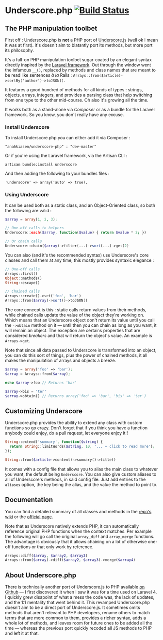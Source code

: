# Underscore.php [![Build Status](https://secure.travis-ci.org/Anahkiasen/underscore-php.png?branch=master)](https://travis-ci.org/Anahkiasen/underscore-php)
## The PHP manipulation toolbet

First off : Underscore.php is **not** a PHP port of [Underscore.js][] (well ok I mean it was at first).
It's doesn't aim to blatantly port its methods, but more port its philosophy.

It's a full-on PHP manipulation toolbet sugar-coated by an elegant syntax directly inspired by the [Laravel framework][]. Out through the window went the infamous `__()`, replaced by methods and class names that are meant to be read like sentences _à la_ Rails : `Arrays::from($article)->sortBy('author')->toJSON()`.

It features a good hundred of methods for all kinds of types : strings, objects, arrays, integers, and provides a parsing class that help switching from one type to the other mid-course. Oh also it's growing all the time.

It works both as a stand-alone via *Composer* or as a bundle for the Laravel framework. So you know, you don't really have any excuse.

### Install Underscore

To install Underscore.php you can either add it via Composer :

    "anahkiasen/underscore-php" : "dev-master"

Or if you're using the Laravel framework, via the Artisan CLI :

    artisan bundle:install underscore

And then adding the following to your bundles files :

    'underscore' => array('auto' => true),

### Using Underscore

It can be used both as a static class, and an Object-Oriented class, so both the following are valid :

```php
$array = array(1, 2, 3);

// One-off calls to helpers
Underscore::each($array, function($value) { return $value * 2; })

// Or chain calls
Underscore::chain($array)->filter(...)->sort(...)->get(2)
```

You can also (and it's the recommended syntax) use Underscore's core classes and call them at any time, this mostly provides syntaxic elegance :

```php
// One-off calls
Arrays::first()
Object::methods()
String::escape()

// Chained calls
Arrays::create()->set('foo', 'bar')
Arrays::from($array)->sort()->toJSON()
```

The core concept is this : static calls return values from their methods, while chained calls update the value of the object they're working on. Which means that an Underscore object don't return its value until you call the `->obtain` method on it — until then you can chain as long as you want, it will remain an object.
The exception are certains properties that are considered _breakers_ and that will return the object's value. An example is `Arrays->get`.

Note that since all data passed to Underscore is transformed into an object, you can do this sort of things, plus the power of chained methods, it all makes the manipulation of arrays and objects a breeze.

```php
$array = array('foo' => 'bar');
$array = Arrays::from($array);

echo $array->foo // Returns 'bar'

$array->bis = 'ter'
$array->obtain() // Returns array('foo' => 'bar', 'bis' => 'ter')
```

## Customizing Underscore

Underscore.php provides the ability to extend any class with custom functions so go crazy. Don't forget that if you think you have a function anybody could enjoy, do a pull request, let everyone enjoy it !

```php
String::extend('summary', function($string) {
  return String::limitWords($string, 10, '... — click to read more');
});

String::from($article->content)->summary()->title()
```

It comes with a config file that allows you to alias the main class to whatever you want, the default being `Underscore`.
You can also give custom aliases to all of Underscore's methods, in said config file. Just add entries to the `aliases` option, the key being the alias, and the value the method to point to.

## Documentation

You can find a detailed summary of all classes and methods in the [repo's wiki][] or the [official page][].

Note that as Underscore natively extends PHP, it can automatically reference original PHP functions when the context matches. Per example the following will go call the original `array_diff` and `array_merge` functions.
The advantage is obviously that it allows chaining on a lot of otherwise one-off functions or that only work by reference.

```php
Arrays::diff($array, $array2, $array3)
Arrays::from($array)->diff($array2, $array3)->merge($array4)
```

## About Underscore.php

There is technically another port of Underscore.js to PHP available [on Github][] — I first discovered it when I saw it was for a time used on Laravel 4. I quickly grew disapoint of what a mess the code was, the lack of updates, and the 1:1 mentality that went behind it.
This revamped Underscore.php doesn't aim to be a direct port of Underscore.js. It sometimes omits methods that aren't relevant to PHP developers, rename others to match terms that are more common to them, provides a richer syntax, adds a whole lot of methods, and leaves room for future ones to be added all the time — whereas the previous port quickly recoded all JS methods to PHP and left it at that.

[official page]: http://anahkiasen.github.com/underscore-php/
[Laravel framework]: http://laravel.com/
[Underscore.js]: https://github.com/documentcloud/underscore
[repo's wiki]: https://github.com/Anahkiasen/underscore-php/wiki/_pages
[on Github]: https://github.com/brianhaveri/Underscore.php
